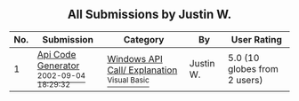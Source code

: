 ﻿<div align="center">

## All Submissions by Justin W\.

</div>

No.  | Submission | Category | By   | User Rating
---- | ---------- | -------- | ---- | -----------
1 | [Api Code Generator<br /><sup>2002-09-04 18:29:32</sup>](https://github.com/Planet-Source-Code/justin-w-api-code-generator__1-38751) | [Windows API Call/ Explanation<br /><sup>Visual Basic</sup>](../ByCategory/windows-api-call-explanation__1-39.md) | Justin W\. | 5.0 (10 globes from 2 users)
